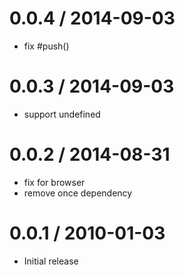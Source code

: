 
0.0.4 / 2014-09-03
==================

 * fix #push()

0.0.3 / 2014-09-03
==================

 * support undefined

0.0.2 / 2014-08-31
==================

 * fix for browser
 * remove once dependency

0.0.1 / 2010-01-03
==================

  * Initial release
